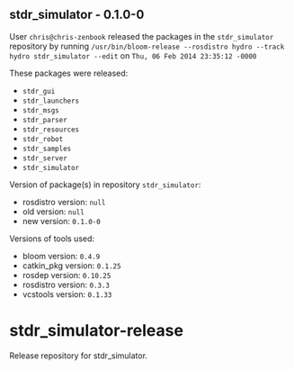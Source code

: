 ## stdr_simulator - 0.1.0-0

User `chris@chris-zenbook` released the packages in the `stdr_simulator` repository by running `/usr/bin/bloom-release --rosdistro hydro --track hydro stdr_simulator --edit` on `Thu, 06 Feb 2014 23:35:12 -0000`

These packages were released:
- `stdr_gui`
- `stdr_launchers`
- `stdr_msgs`
- `stdr_parser`
- `stdr_resources`
- `stdr_robot`
- `stdr_samples`
- `stdr_server`
- `stdr_simulator`

Version of package(s) in repository `stdr_simulator`:
- rosdistro version: `null`
- old version: `null`
- new version: `0.1.0-0`

Versions of tools used:
- bloom version: `0.4.9`
- catkin_pkg version: `0.1.25`
- rosdep version: `0.10.25`
- rosdistro version: `0.3.3`
- vcstools version: `0.1.33`


stdr_simulator-release
======================

Release repository for stdr_simulator.
